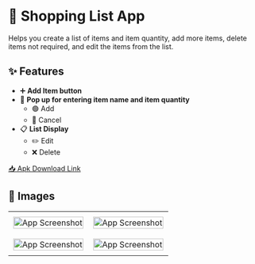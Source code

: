 # 🛒 Shopping List App

Helps you create a list of items and item quantity, add more items, delete items not required, and edit the items from the list.

## ✨ Features

* ➕ **Add Item button**
* 📝 **Pop up for entering item name and item quantity**
  - 🟢 Add
  - 🔴 Cancel
* 📋 **List Display**
  - ✏️ Edit
  - ❌ Delete

[📥 Apk Download Link](https://github.com/kaustubhsuryakantdeshpande/My-Shopping-List/raw/refs/heads/master/MyShoppingList.apk)

## 📸 Images

<table style="width:100%">
  <tr>
    <td style="width:50%; padding:10px;"><img src="https://github.com/kaustubhsuryakantdeshpande/images/blob/main/Shopping%20List/Screenshot_20241006-152115.jpg" alt="App Screenshot" style="width:100%"></td>
    <td style="width:50%; padding:10px;"><img src="https://github.com/kaustubhsuryakantdeshpande/images/blob/main/Shopping%20List/Screenshot_20241006-152118.jpg" alt="App Screenshot" style="width:100%"></td>
  </tr>
  <tr>
    <td style="width:50%; padding:10px;"><img src="https://github.com/kaustubhsuryakantdeshpande/images/blob/main/Shopping%20List/Screenshot_20241006-152146.jpg" alt="App Screenshot" style="width:100%"></td>
    <td style="width:50%; padding:10px;"><img src="https://github.com/kaustubhsuryakantdeshpande/images/blob/main/Shopping%20List/Screenshot_20241006-152200.jpg" alt="App Screenshot" style="width:100%"></td>
  </tr>
</table>
